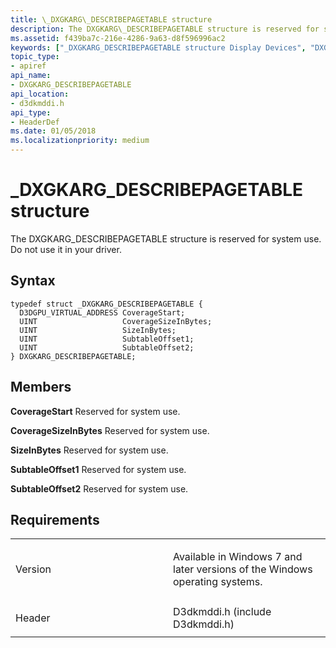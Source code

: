 ```yaml
---
title: \_DXGKARG\_DESCRIBEPAGETABLE structure
description: The DXGKARG\_DESCRIBEPAGETABLE structure is reserved for system use. Do not use it in your driver.
ms.assetid: f439ba7c-216e-4286-9a63-d8f596996ac2
keywords: ["_DXGKARG_DESCRIBEPAGETABLE structure Display Devices", "DXGKARG_DESCRIBEPAGETABLE structure Display Devices"]
topic_type:
- apiref
api_name:
- DXGKARG_DESCRIBEPAGETABLE
api_location:
- d3dkmddi.h
api_type:
- HeaderDef
ms.date: 01/05/2018
ms.localizationpriority: medium
---
```


# \_DXGKARG\_DESCRIBEPAGETABLE structure


The DXGKARG\_DESCRIBEPAGETABLE structure is reserved for system use. Do not use it in your driver.

Syntax
------

```ManagedCPlusPlus
typedef struct _DXGKARG_DESCRIBEPAGETABLE {
  D3DGPU_VIRTUAL_ADDRESS CoverageStart;
  UINT                   CoverageSizeInBytes;
  UINT                   SizeInBytes;
  UINT                   SubtableOffset1;
  UINT                   SubtableOffset2;
} DXGKARG_DESCRIBEPAGETABLE;
```

Members
-------

**CoverageStart**
Reserved for system use.

**CoverageSizeInBytes**
Reserved for system use.

**SizeInBytes**
Reserved for system use.

**SubtableOffset1**
Reserved for system use.

**SubtableOffset2**
Reserved for system use.

Requirements
------------

<table>
<colgroup>
<col width="50%" />
<col width="50%" />
</colgroup>
<tbody>
<tr class="odd">
<td align="left"><p>Version</p></td>
<td align="left"><p>Available in Windows 7 and later versions of the Windows operating systems.</p></td>
</tr>
<tr class="even">
<td align="left"><p>Header</p></td>
<td align="left">D3dkmddi.h (include D3dkmddi.h)</td>
</tr>
</tbody>
</table>

 

 






